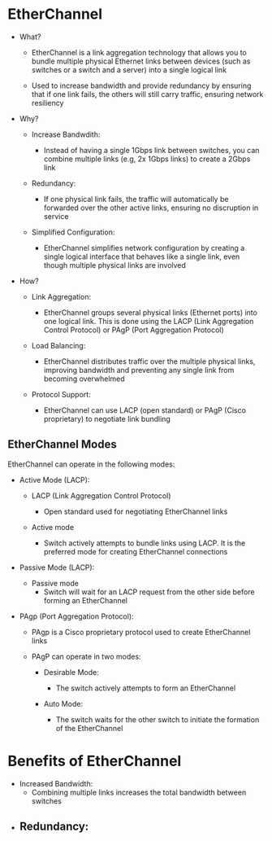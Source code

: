 # EtherChannel
- What?
	- EtherChannel is a link aggregation technology that allows you to bundle multiple physical Ethernet links between devices (such as switches or a switch and a server) into a single logical link
	
	- Used to increase bandwidth and provide redundancy by ensuring that if one link fails, the others will still carry traffic, ensuring network resiliency
	
- Why?
	- Increase Bandwdith:
		- Instead of having a single 1Gbps link between switches, you can combine multiple links (e.g, 2x 1Gbps links) to create a 2Gbps link
		
	- Redundancy:
		- If one physical link fails, the traffic will automatically be forwarded over the other active links, ensuring no discruption in service
		
	- Simplified Configuration:
		- EtherChannel simplifies network configuration by creating a single logical interface that behaves like a single link, even though multiple physical links are involved
		
- How?
	- Link Aggregation:
		- EtherChannel groups several physical links (Ethernet ports) into one logical link. This is done using the LACP (Link Aggregation Control Protocol) or PAgP (Port Aggregation Protocol)
		
	- Load Balancing:
		- EtherChannel distributes traffic over the multiple physical links, improving bandwidth and preventing any single link from becoming overwhelmed
		
	- Protocol Support:
		- EtherChannel can use LACP (open standard) or PAgP (Cisco proprietary) to negotiate link bundling

## EtherChannel Modes
EtherChannel can operate in the following modes:
- Active Mode (LACP):
	- LACP (Link Aggregation Control Protocol)
		- Open standard used for negotiating EtherChannel links
		
	- Active mode
		- Switch actively attempts to bundle links using LACP. It is the preferred mode for creating EtherChannel connections
		
- Passive Mode (LACP):
	- Passive mode
		- Switch will wait for an LACP request from the other side before forming an EtherChannel
		
- PAgp (Port Aggregation Protocol):
	- PAgp is a Cisco proprietary protocol used to create EtherChannel links
	
	- PAgP can operate in two modes:
		- Desirable Mode:
			- The switch actively attempts to form an EtherChannel
			
		- Auto Mode:
			- The switch waits for the other switch to initiate the formation of the EtherChannel

# Benefits of EtherChannel
- Increased Bandwidth:
	- Combining multiple links increases the total bandwidth between switches
- Redundancy:
	- 
